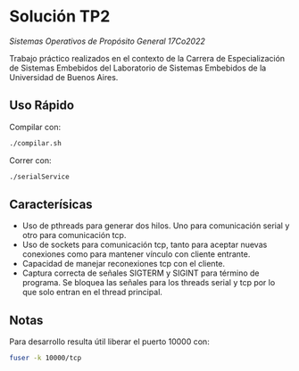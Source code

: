 # Solución TP2 
_Sistemas Operativos de Propósito General 17Co2022_

Trabajo práctico realizados en el contexto de la Carrera de Especialización de 
Sistemas Embebidos del Laboratorio de Sistemas Embebidos de la 
Universidad de Buenos Aires.

## Uso Rápido

Compilar con:
```bash
./compilar.sh
```

Correr con:
```bash
./serialService
```

## Caracterísicas

- Uso de pthreads para generar dos hilos. Uno para comunicación serial y otro
  para comunicación tcp.
- Uso de sockets para comunicación tcp, tanto para aceptar nuevas conexiones como
  para mantener vínculo con cliente entrante. 
- Capacidad de manejar reconexiones tcp con el cliente.
- Captura correcta de señales SIGTERM y SIGINT para término de programa. Se bloquea
  las señales para los threads serial y tcp por lo que solo entran en el thread principal.

## Notas

Para desarrollo resulta útil liberar el puerto 10000 con:

```bash
fuser -k 10000/tcp
```